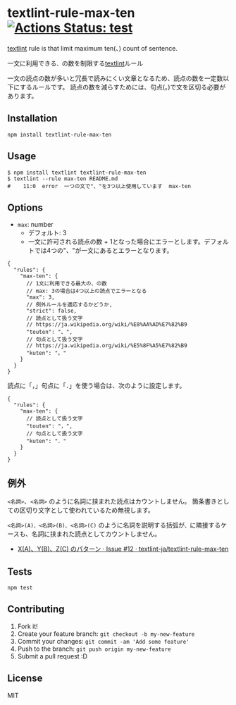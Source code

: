 # textlint-rule-max-ten [![Actions Status: test](https://github.com/textlint-ja/textlint-rule-max-ten/workflows/test/badge.svg)](https://github.com/textlint-ja/textlint-rule-max-ten/actions?query=workflow%3A"test")

[textlint](https://github.com/textlint/textlint "textlint") rule is that limit maximum ten(、) count of sentence.

一文に利用できる`、`の数を制限する[textlint](https://github.com/textlint/textlint "textlint")ルール

一文の読点の数が多いと冗長で読みにくい文章となるため、読点の数を一定数以下にするルールです。 読点の数を減らすためには、句点(。)で文を区切る必要があります。

## Installation

    npm install textlint-rule-max-ten

## Usage

    $ npm install textlint textlint-rule-max-ten
    $ textlint --rule max-ten README.md
    #    11:0  error  一つの文で"、"を3つ以上使用しています  max-ten

## Options

- `max`: number
    - デフォルト: 3
    - 一文に許可される読点の数 + 1となった場合にエラーとします。デフォルトでは4つの"、"が一文にあるとエラーとなります。

```json5
{
  "rules": {
    "max-ten": {
      // 1文に利用できる最大の、の数
      // max: 3の場合は4つ以上の読点でエラーとなる
      "max": 3,
      // 例外ルールを適応するかどうか,
      "strict": false,
      // 読点として扱う文字
      // https://ja.wikipedia.org/wiki/%E8%AA%AD%E7%82%B9
      "touten": "、",
      // 句点として扱う文字
      // https://ja.wikipedia.org/wiki/%E5%8F%A5%E7%82%B9
      "kuten": "。"
    }
  }
}
```

読点に「，」句点に「．」を使う場合は、次のように設定します。

```json5
{
  "rules": {
    "max-ten": {
      // 読点として扱う文字
      "touten": "，",
      // 句点として扱う文字
      "kuten": "．"
    }
  }
}
```

## 例外

`<名詞>`、`<名詞>` のように名詞に挟まれた読点はカウントしません。 箇条書きとしての区切り文字として使われているため無視します。

`<名詞>(A)、<名詞>(B)、<名詞>(C)` のように名詞を説明する括弧が`、`に隣接するケースも、名詞に挟まれた読点としてカウントしません。

- [X(A)、Y(B)、Z(C) のパターン · Issue #12 · textlint-ja/textlint-rule-max-ten](https://github.com/textlint-ja/textlint-rule-max-ten/issues/12)

## Tests

    npm test

## Contributing

1. Fork it!
2. Create your feature branch: `git checkout -b my-new-feature`
3. Commit your changes: `git commit -am 'Add some feature'`
4. Push to the branch: `git push origin my-new-feature`
5. Submit a pull request :D

## License

MIT
